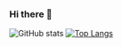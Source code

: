 ### Hi there 👋



![GitHub stats](https://github-readme-stats.vercel.app/api?username=MatheusDavidDev&show_icons=true)  [![Top Langs](https://github-readme-stats.vercel.app/api/top-langs/?username=MatheusDavidDev)](https://github.com/anuraghazra/github-readme-stats) 

<!--
**MatheusDavidDev/MatheusDavidDev** is a ✨ _special_ ✨ repository because its `README.md` (this file) appears on your GitHub profile.

Here are some ideas to get you started:

- 🔭 I’m currently working on ...
- 🌱 I’m currently learning ...
- 👯 I’m looking to collaborate on ...
- 🤔 I’m looking for help with ...
- 💬 Ask me about ...
- 📫 How to reach me: ...
- 😄 Pronouns: ...
- ⚡ Fun fact: ...
-->
